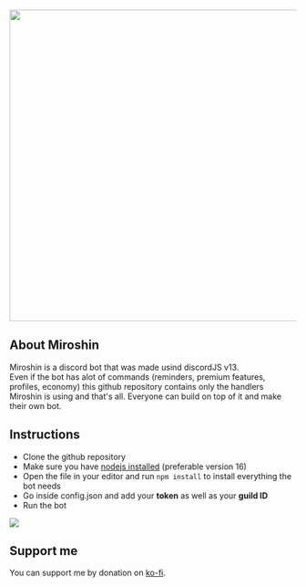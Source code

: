 <div align="center">
  <br />
  <p>
    <img src="https://i.imgur.com/60kfEvj.png" width="546" />
  </p>
</div>

## About Miroshin
Miroshin is a discord bot that was made usind discordJS v13.<br>
Even if the bot has alot of commands (reminders, premium features, profiles, economy) this github repository contains only the handlers Miroshin is using and that's all. Everyone can build on top of it and make their own bot.

## Instructions
- Clone the github repository
- Make sure you have [nodejs installed](https://nodejs.org/en/) (preferable version 16)
- Open the file in your editor and run `npm install` to install everything the bot needs
- Go inside config.json and add your **token** as well as your **guild ID**
- Run the bot 
<div align="left">
  <p>
    <img src="https://i.imgur.com/ot6nVEV.png" />
  </p>
</div>

## Support me
You can support me by donation on [ko-fi](https://ko-fi.com/mariuseledy4225).<br>
